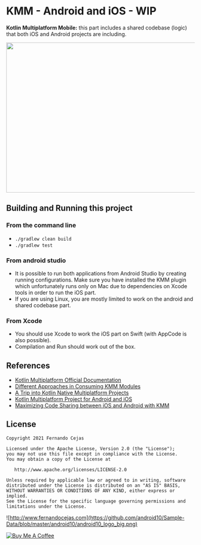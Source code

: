 # KMM - Android and iOS - WIP

**Kotlin Multiplatform Mobile:** this part includes a shared codebase (logic) that both iOS and Android projects are including.

<p align="center">
  <img width="640" height="400" src="https://user-images.githubusercontent.com/1360604/136800752-eebfdb82-4b43-44cd-8a77-016dd30af645.png">
</p>

## Building and Running this project

###  From the command line

 - `./gradlew clean build`
 - `./gradlew test`

### From android studio

 - It is possible to run both applications from Android Studio by creating running configurations. Make sure you have installed the KMM plugin which unfortunately runs only on Mac due to dependencies on Xcode tools in order to run the iOS part.
 - If you are using Linux, you are mostly limited to work on the android and shared codebase part.

### From Xcode

 - You should use Xcode to work the iOS part on Swift (with AppCode is also possible).
 - Compilation and Run should work out of the box.

## References

 - [Kotlin Multiplatform Official Documentation](https://kotlinlang.org/docs/mpp-intro.html)
 - [Different Approaches in Consuming KMM Modules](https://medium.com/wantedly-engineering/different-approaches-in-consuming-kmm-modules-in-ios-7957c722b114)
 - [A Trip into Kotlin Native Multiplatform Projects](https://molo17.com/2019/02/a-trip-into-kotlin-native-multiplatform-projects-part-1/)
 - [Kotlin Multiplatform Project for Android and iOS](https://www.raywenderlich.com/19144111-kotlin-multiplatform-project-for-android-and-ios-getting-started)
 - [Maximizing Code Sharing between iOS and Android with KMM](https://dev.to/kuuurt/maximizing-code-sharing-between-android-and-ios-with-kotlin-multiplatform-54h8)

## License

    Copyright 2021 Fernando Cejas

    Licensed under the Apache License, Version 2.0 (the "License");
    you may not use this file except in compliance with the License.
    You may obtain a copy of the License at

       http://www.apache.org/licenses/LICENSE-2.0

    Unless required by applicable law or agreed to in writing, software
    distributed under the License is distributed on an "AS IS" BASIS,
    WITHOUT WARRANTIES OR CONDITIONS OF ANY KIND, either express or implied.
    See the License for the specific language governing permissions and
    limitations under the License.


![http://www.fernandocejas.com](https://github.com/android10/Sample-Data/blob/master/android10/android10_logo_big.png)

<a href="https://www.buymeacoffee.com/android10" target="_blank"><img src="https://www.buymeacoffee.com/assets/img/custom_images/orange_img.png" alt="Buy Me A Coffee" style="height: auto !important;width: auto !important;" ></a>
